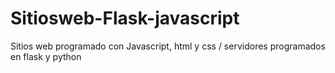 # Sitiosweb-Flask-javascript
Sitios web programado con Javascript, html y css / servidores programados en flask y python
